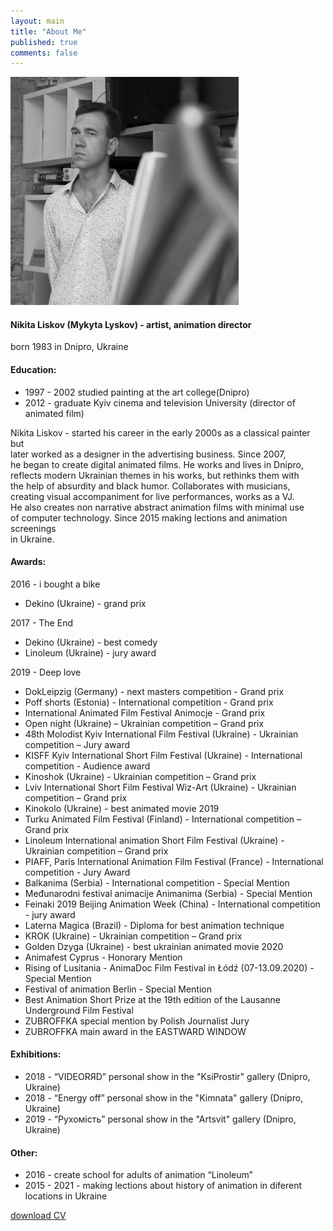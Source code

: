 ```yaml
---
layout: main
title: "About Me"
published: true
comments: false
---
```


<!-- <img style="float: left; padding-right: 2em; padding-bottom: 1em" src="/assets/img/lyskov-main1-365x365.jpg"/> -->

![my photo](/assets/img/lyskov-main1-365x365.jpg)

#### Nikita Liskov  (Mykyta Lyskov) - artist, animation director

born 1983 in Dnipro, Ukraine

#### Education:
* 1997 - 2002 studied painting at the art college(Dnipro)  
* 2012 - graduate Kyiv cinema and television University (director of animated film)  

Nikita Liskov - started his career in the early 2000s as a classical painter but  
later worked as a designer in the advertising business. Since 2007,  
he began to create digital animated films. He works and lives in Dnipro,  
reflects modern Ukrainian themes in his works, but rethinks them with  
the help of absurdity and black humor. Collaborates with musicians,  
creating visual accompaniment for live performances, works as a VJ.  
He also creates non narrative abstract animation films with minimal use  
of computer  technology. Since 2015 making lections and animation screenings  
in Ukraine. 

#### Awards:

2016 - i bought a bike
* Dekino (Ukraine) - grand prix

2017 - The End
* Dekino (Ukraine) - best comedy  
* Linoleum (Ukraine) - jury award

2019 - Deep love
* DokLeipzig (Germany)  - next masters competition - Grand prix  
* Poff shorts (Estonia)  - International competition -  Grand prix  
* International Animated Film Festival Animocje - Grand prix  
* Open night (Ukraine) – Ukrainian competition – Grand prix  
* 48th Molodist Kyiv International Film Festival (Ukraine) - Ukrainian competition – Jury award  
* KISFF Kyiv International Short Film Festival (Ukraine) - International competition - Audience award  
* Kinoshok (Ukraine) - Ukrainian competition – Grand prix  
* Lviv International Short Film Festival Wiz-Art (Ukraine) -  Ukrainian competition – Grand prix  
* Kinokolo (Ukraine) - best animated movie 2019  
* Turku Animated Film Festival (Finland) -  International competition – Grand prix  
* Linoleum International animation Short Film Festival (Ukraine) -  Ukrainian competition – Grand prix  
* PIAFF, Paris International Animation Film Festival (France)  - International competition - Jury Award  
* Balkanima (Serbia)  - International competition - Special Mention  
* Međunarodni festival animacije Animanima (Serbia) - Special Mention  
* Feinaki 2019 Beijing Animation Week (China)  - International competition - jury award  
* Laterna Magica (Brazil) - Diploma for best animation technique  
* KROK (Ukraine) - Ukrainian competition – Grand prix  
* Golden Dzyga (Ukraine) - best ukrainian animated movie 2020  
* Animafest Cyprus - Honorary Mention  
* Rising of Lusitania - AnimaDoc Film Festival in Łódź (07-13.09.2020) - Special Mention  
* Festival of animation Berlin - Special Mention  
* Best Animation Short Prize at the 19th edition of the Lausanne Underground Film Festival  
* ZUBROFFKA special mention by Polish Journalist Jury  
* ZUBROFFKA main award in the EASTWARD WINDOW  

#### Exhibitions:
* 2018 - “VIDEORЯD”  personal show in the "KsiProstir" gallery (Dnipro, Ukraine)  
* 2018 - “Energy off”  personal show in the "Kimnata" gallery (Dnipro, Ukraine)  
* 2019 - “Рухомість”  personal show in the "Artsvit" gallery (Dnipro, Ukraine)  

#### Other:
* 2016 - create school for adults of animation “Linoleum”  
* 2015 - 2021 - making lections about history of animation in diferent locations in Ukraine 

[download CV](https://drive.google.com/file/d/1plZuez1HvQ8g5jOsdHYTr6qdjeoIDB--/view?usp=sharing)

<br/><br/><br/><br/><br/><br/>
